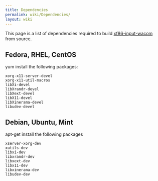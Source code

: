 ```yaml
---
title: Dependencies
permalink: wiki/Dependencies/
layout: wiki
---
```


This page is a list of dependencies required to build
[xf86-input-wacom](xf86-input-wacom "wikilink") from source.

Fedora, RHEL, CentOS
--------------------

yum install the following packages:

    xorg-x11-server-devel
    xorg-x11-util-macros
    libXi-devel
    libXrandr-devel
    libXext-devel
    libX11-devel
    libXinerama-devel
    libudev-devel

Debian, Ubuntu, Mint
--------------------

apt-get install the following packages

    xserver-xorg-dev
    xutils-dev
    libxi-dev
    libxrandr-dev
    libxext-dev
    libx11-dev
    libxinerama-dev
    libudev-dev
